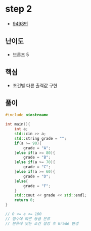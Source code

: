 # step 2
- [9498번](https://www.acmicpc.net/problem/9498)
## 난이도
- 브론즈 5
## 핵심
- 조건별 다른 출력값 구현

## 풀이
```c++
#include <iostream>

int main(){
    int a;
    std::cin >> a;
    std::string grade = "";
    if(a >= 90){
        grade = "A";
    }else if(a >= 80){
        grade = "B";
    }else if(a >= 70){
        grade = "C";
    }else if(a >= 60){
        grade = "D";
    }else{
        grade = "F";
    }
    std::cout << grade << std::endl;
    return 0;
}

// 0 <= a <= 100
// 점수에 따른 등급 분류
// 분류에 맞는 조건 설정 후 Grade 변경
```